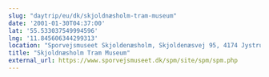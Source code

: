 ```yaml
---
slug: "daytrip/eu/dk/skjoldnæsholm-tram-museum"
date: '2001-01-30T04:37:00'
lat: '55.533037549994596'
lng: '11.845606344299313'
location: "Sporvejsmuseet Skjoldenæsholm, Skjoldenæsvej 95, 4174 Jystrup, Danmark"
title: "Skjoldnæsholm Tram Museum"
external_url: https://www.sporvejsmuseet.dk/spm/site/spm/spm.php
---
```




